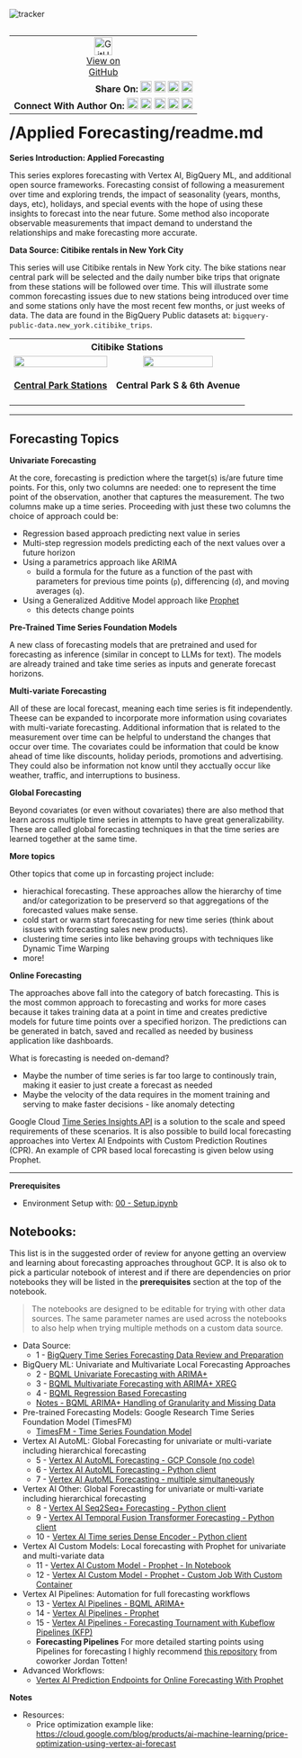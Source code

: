 ![tracker](https://us-central1-vertex-ai-mlops-369716.cloudfunctions.net/pixel-tracking?path=statmike%2Fvertex-ai-mlops%2FApplied+Forecasting&file=readme.md)
<!--- header table --->
<table align="left">
<tr>     
  <td style="text-align: center">
    <a href="https://github.com/statmike/vertex-ai-mlops/blob/main/Applied%20Forecasting/readme.md">
      <img width="32px" src="https://www.svgrepo.com/download/217753/github.svg" alt="GitHub logo">
      <br>View on<br>GitHub
    </a>
  </td>
</tr>
<tr>
  <td style="text-align: right">
    <b>Share On: </b> 
    <a href="https://www.linkedin.com/sharing/share-offsite/?url=https%3A//github.com/statmike/vertex-ai-mlops/blob/main/Applied%20Forecasting/readme.md"><img src="https://upload.wikimedia.org/wikipedia/commons/8/81/LinkedIn_icon.svg" alt="Linkedin Logo" width="20px"></a> 
    <a href="https://reddit.com/submit?url=https%3A//github.com/statmike/vertex-ai-mlops/blob/main/Applied%20Forecasting/readme.md"><img src="https://redditinc.com/hubfs/Reddit%20Inc/Brand/Reddit_Logo.png" alt="Reddit Logo" width="20px"></a> 
    <a href="https://bsky.app/intent/compose?text=https%3A//github.com/statmike/vertex-ai-mlops/blob/main/Applied%20Forecasting/readme.md"><img src="https://upload.wikimedia.org/wikipedia/commons/7/7a/Bluesky_Logo.svg" alt="BlueSky Logo" width="20px"></a> 
    <a href="https://twitter.com/intent/tweet?url=https%3A//github.com/statmike/vertex-ai-mlops/blob/main/Applied%20Forecasting/readme.md"><img src="https://upload.wikimedia.org/wikipedia/commons/5/5a/X_icon_2.svg" alt="X (Twitter) Logo" width="20px"></a> 
  </td>
</tr>
<tr>
  <td style="text-align: right">
    <b>Connect With Author On: </b> 
    <a href="https://www.linkedin.com/in/statmike"><img src="https://upload.wikimedia.org/wikipedia/commons/8/81/LinkedIn_icon.svg" alt="Linkedin Logo" width="20px"></a>
    <a href="https://www.github.com/statmike"><img src="https://www.svgrepo.com/download/217753/github.svg" alt="GitHub Logo" width="20px"></a> 
    <a href="https://www.youtube.com/@statmike-channel"><img src="https://upload.wikimedia.org/wikipedia/commons/f/fd/YouTube_full-color_icon_%282024%29.svg" alt="YouTube Logo" width="20px"></a>
    <a href="https://bksy.app/profile/statmike.bsky.social"><img src="https://upload.wikimedia.org/wikipedia/commons/7/7a/Bluesky_Logo.svg" alt="BlueSky Logo" width="20px"></a> 
    <a href="https://x.com/statmike"><img src="https://upload.wikimedia.org/wikipedia/commons/5/5a/X_icon_2.svg" alt="X (Twitter) Logo" width="20px"></a>
  </td>
</tr>
</table><br/><br/><br/><br/>

---
# /Applied Forecasting/readme.md

**Series Introduction: Applied Forecasting**

This series explores forecasting with Vertex AI, BigQuery ML, and additional open source frameworks.  Forecasting consist of following a measurement over time and exploring trends, the impact of seasonality (years, months, days, etc), holidays, and special events with the hope of using these insights to forecast into the near future.  Some method also incoporate observable measurements that impact demand to understand the relationships and make forecasting more accurate.

**Data Source: Citibike rentals in New York City**

This series will use Citibike rentals in New York city.  The bike stations near central park will be selected and the daily number bike trips that orignate from these stations will be followed over time.  This will illustrate some common forecasting issues due to new stations being introduced over time and some stations only have the most recent few months, or just weeks of data.  The data are found in the BigQuery Public datasets at: `bigquery-public-data.new_york.citibike_trips`.

<table style='text-align:center;vertical-align:middle' width="75%" cellpadding="1" cellspacing="0">
    <tr>
        <th colspan='2'>Citibike Stations</th>
    </tr>
    <tr>
        <td>
            <a href="https://www.google.com/maps/search/central+park+citibike+stations/@40.7794305,-73.9733652,14z" target="_blank">
                <img src="../architectures/notebooks/applied/forecasting/citibike_central_park.png" width="100%">
                <h4 align="center">Central Park Stations</h4>
            </a>
        </td>
        <td>
            <img src="../architectures/notebooks/applied/forecasting/citibike_central_park_s_6_ave.jpg" width="75%">
            <h4 align="center">Central Park S & 6th Avenue</h4>
        </td>
    </tr>
</table>

---
## Forecasting Topics

**Univariate Forecasting**

At the core, forecasting is prediction where the target(s) is/are future time points.  For this, only two columns are needed: one to represent the time point of the observation, another that captures the measurement.  The two columns make up a time series.  Proceeding with just these two columns the choice of approach could be:
- Regression based approach predicting next value in series
- Multi-step regression models predicting each of the next values over a future horizon
- Using a parametrics approach like ARIMA
    - build a formula for the future as a function of the past with parameters for previous time points (`p`), differencing (`d`), and moving averages (`q`).
- Using a Generalized Additive Model approach like [Prophet](https://github.com/facebook/prophet)
    - this detects change points

**Pre-Trained Time Series Foundation Models**

A new class of forecasting models that are pretrained and used for forecasting as inference (similar in concept to LLMs for text).  The models are already trained and take time series as inputs and generate forecast horizons.  

**Multi-variate Forecasting**

All of these are local forecast, meaning each time series is fit independently.  Theese can be expanded to incorporate more information using covariates with multi-variate forecasting.  Additional information that is related to the measurement over time can be helpful to understand the changes that occur over time.  The covariates could be information that could be know ahead of time like discounts, holiday periods, promotions and advertising.  They could also be information not know until they acctually occur like weather, traffic, and interruptions to business.  

**Global Forecasting**

Beyond covariates (or even without covariates) there are also method that learn across multiple time series in attempts to have great generalizability.  These are called global forecasting techniques in that the time series are learned together at the same time.

**More topics**

Other topics that come up in forcasting project include:
- hierachical forecasting.  These approaches allow the hierarchy of time and/or categorization to be preserverd so that aggregations of the forecasted values make sense.
- cold start or warm start forecasting for new time series (think about issues with forecasting sales new products).
- clustering time series into like behaving groups with techniques like Dynamic Time Warping
- more!

**Online Forecasting**

The approaches above fall into the category of batch forecasting.  This is the most common approach to forecasting and works for more cases because it takes training data at a point in time and creates predictive models for future time points over a specified horizon.  The predictions can be generated in batch, saved and recalled as needed by business application like dashboards. 

What is forecasting is needed on-demand?
- Maybe the number of time series is far too large to continously train, making it easier to just create a forecast as needed
- Maybe the velocity of the data requires in the moment training and serving to make faster decisions - like anomaly detecting

Google Cloud [Time Series Insights API](https://cloud.google.com/timeseries-insights) is a solution to the scale and speed requirements of these scenarios.  It is also possible to build local forecasting approaches into Vertex AI Endpoints with Custom Prediction Routines (CPR).  An example of CPR based local forecasting is given below using Prophet. 

---
**Prerequisites**

- Environment Setup with: [00 - Setup.ipynb](../00%20-%20Setup/00%20-%20Environment%20Setup.ipynb)

## Notebooks:
This list is in the suggested order of review for anyone getting an overview and learning about forecasting approaches throughout GCP.  It is also ok to pick a particular notebook of interest and if there are dependencies on prior notebooks they will be listed in the **prerequisites** section at the top of the notebook.  

>The notebooks are designed to be editable for trying with other data sources.  The same parameter names are used across the notebooks to also help when trying multiple methods on a custom data source.

- Data Source:
    - 1 - [BigQuery Time Series Forecasting Data Review and Preparation](./BigQuery%20Time%20Series%20Forecasting%20Data%20Review%20and%20Preparation.ipynb)
- BigQuery ML: Univariate and Multivariate Local Forecasting Approaches
    - 2 - [BQML Univariate Forecasting with ARIMA+](./BQML%20Univariate%20Forecasting%20with%20ARIMA+.ipynb)
    - 3 - [BQML Multivariate Forecasting with ARIMA+ XREG](./BQML%20Multivariate%20Forecasting%20with%20ARIMA+%20XREG.ipynb)
    - 4 - [BQML Regression Based Forecasting](./BQML%20Regression%20Based%20Forecasting.ipynb)
    - [Notes - BQML ARIMA+ Handling of Granularity and Missing Data](./Notes%20-%20BQML%20ARIMA%2B%20Handling%20of%20Granularity%20and%20Missing%20Data.ipynb)
- Pre-trained Forecasting Models: Google Research Time Series Foundation Model (TimesFM)
    - [TimesFM - Time Series Foundation Model](./TimesFM%20-%20Time%20Series%20Foundation%20Model.ipynb)
- Vertex AI AutoML: Global Forecasting for univariate or multi-variate including hierarchical forecasting
    - 5 - [Vertex AI AutoML Forecasting - GCP Console (no code)](./Vertex%20AI%20AutoML%20Forecasting%20-%20GCP%20Console%20(no%20code).ipynb)
    - 6 - [Vertex AI AutoML Forecasting - Python client](./Vertex%20AI%20AutoML%20Forecasting%20-%20Python%20client.ipynb)
    - 7 - [Vertex AI AutoML Forecasting - multiple simultaneously](./Vertex%20AI%20AutoML%20Forecasting%20-%20multiple%20simultaneously.ipynb)
- Vertex AI Other: Global Forecasting for univariate or multi-variate including hierarchical forecasting
    - 8 - [Vertex AI Seq2Seq+ Forecasting - Python client](./Vertex%20AI%20Seq2Seq+%20Forecasting%20-%20Python%20client.ipynb)
    - 9 - [Vertex AI Temporal Fusion Transformer Forecasting - Python client](./Vertex%20AI%20Temporal%20Fusion%20Transformer%20Forecasting%20-%20Python%20client.ipynb)
    - 10 - [Vertex AI Time series Dense Encoder - Python client](./Vertex%20AI%20Time%20series%20Dense%20Encoder%20-%20Python%20client.ipynb)
- Vertex AI Custom Models: Local forecasting with Prophet for univariate and multi-variate data
    - 11 - [Vertex AI Custom Model - Prophet - In Notebook](./Vertex%20AI%20Custom%20Model%20-%20Prophet%20-%20In%20Notebook.ipynb)
    - 12 - [Vertex AI Custom Model - Prophet - Custom Job With Custom Container](./Vertex%20AI%20Custom%20Model%20-%20Prophet%20-%20Custom%20Job%20With%20Custom%20Container.ipynb)
- Vertex AI Pipelines: Automation for full forecasting workflows
    - 13 - [Vertex AI Pipelines - BQML ARIMA+](./Vertex%20AI%20Pipelines%20-%20BQML%20ARIMA+.ipynb)
    - 14 - [Vertex AI Pipelines - Prophet](./Vertex%20AI%20Pipelines%20-%20Prophet.ipynb)
    - 15 - [Vertex AI Pipelines - Forecasting Tournament with Kubeflow Pipelines (KFP)](./Vertex%20AI%20Pipelines%20-%20Forecasting%20Tournament%20with%20Kubeflow%20Pipelines%20(KFP).ipynb)
    - **Forecasting Pipelines** For more detailed starting points using Pipelines for forecasting I highly recommend [this repository](https://github.com/tottenjordan/vertex-forecas-repo) from coworker Jordan Totten!
- Advanced Workflows:
    - [Vertex AI Prediction Endpoints for Online Forecasting With Prophet](./Vertex%20AI%20Prediction%20Endpoints%20for%20Online%20Forecasting%20With%20Prophet.ipynb)


**Notes**

- Resources:
    - Price optimization example like: https://cloud.google.com/blog/products/ai-machine-learning/price-optimization-using-vertex-ai-forecast












